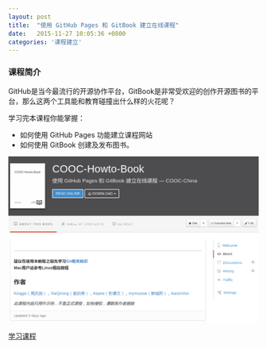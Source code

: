 ```yaml
---
layout: post
title:  "使用 GitHub Pages 和 GitBook 建立在线课程"
date:   2015-11-27 10:05:36 +0800
categories: '课程建立'
---
```

### 课程简介
GitHub是当今最流行的开源协作平台，GitBook是非常受欢迎的创作开源图书的平台，那么这两个工具能和教育碰撞出什么样的火花呢？

学习完本课程你能掌握：

* 如何使用 GitHub Pages 功能建立课程网站
* 如何使用 GitBook 创建及发布图书。

![](/images/2015-11-27/github-pages-gitbook-tutorial-book.png)

[学习课程](https://www.gitbook.com/book/cooc-china/cooc-howto-book/details)
